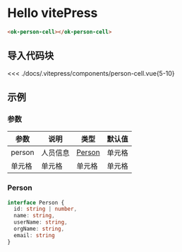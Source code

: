 # Hello vitePress

```html
<ok-person-cell></ok-person-cell>
```
## 导入代码块
<<< ./docs/.vitepress/components/person-cell.vue{5-10}

## 示例
<person-cell></person-cell>

<ok-person-cell :person="{id: '500',
name: '第二个测试',
userName: 'liuzhe',
orgName: 'HRBP-产品技术运营-北京',
email: 'masiwei@kuaishou.com'}"></ok-person-cell>

### 参数
|  参数  | 说明  | 类型 | 默认值 |
|  ---- | ----  |  ---- | ----  |
| person | 人员信息 | [Person](/#Person)  | 单元格  |
| 单元格 | 单元格 |  单元格 | 单元格  |


### Person
```typescript
interface Person {
  id: string | number,
  name: string,
  userName: string,
  orgName: string,
  email: string
}
```
